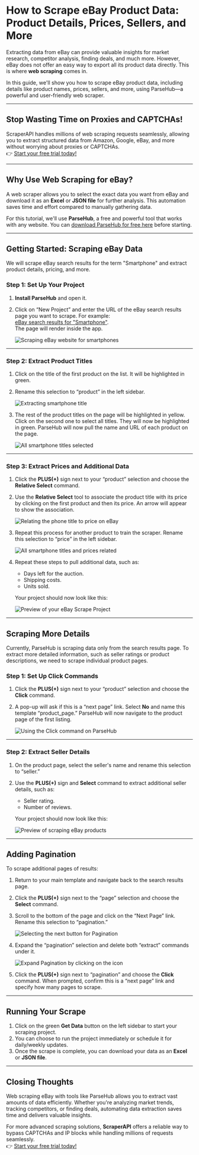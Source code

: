 # How to Scrape eBay Product Data: Product Details, Prices, Sellers, and More

Extracting data from eBay can provide valuable insights for market research, competitor analysis, finding deals, and much more. However, eBay does not offer an easy way to export all its product data directly. This is where **web scraping** comes in.

In this guide, we'll show you how to scrape eBay product data, including details like product names, prices, sellers, and more, using ParseHub—a powerful and user-friendly web scraper.

---

## Stop Wasting Time on Proxies and CAPTCHAs!

ScraperAPI handles millions of web scraping requests seamlessly, allowing you to extract structured data from Amazon, Google, eBay, and more without worrying about proxies or CAPTCHAs.  
👉 [Start your free trial today!](https://bit.ly/Scraperapi)

---

## Why Use Web Scraping for eBay?

A web scraper allows you to select the exact data you want from eBay and download it as an **Excel** or **JSON file** for further analysis. This automation saves time and effort compared to manually gathering data.

For this tutorial, we'll use **ParseHub**, a free and powerful tool that works with any website. You can [download ParseHub for free here](https://www.parsehub.com/quickstart?ref=parsehub.com) before starting.

---

## Getting Started: Scraping eBay Data

We will scrape eBay search results for the term "Smartphone" and extract product details, pricing, and more.

### Step 1: Set Up Your Project
1. **Install ParseHub** and open it.
2. Click on “New Project” and enter the URL of the eBay search results page you want to scrape. For example:  
   [eBay search results for "Smartphone"](https://www.ebay.ca/sch/i.html?_odkw=smartphone&ref=parsehub.com).  
   The page will render inside the app.

   ![Scraping eBay website for smartphones](https://www.parsehub.com/blog/content/images/2020/07/ebay-page-rendered.jpg)

---

### Step 2: Extract Product Titles
1. Click on the title of the first product on the list. It will be highlighted in green.
2. Rename this selection to “product” in the left sidebar.

   ![Extracting smartphone title](https://www.parsehub.com/blog/content/images/2020/07/ebat-first-selection-made.jpg)

3. The rest of the product titles on the page will be highlighted in yellow. Click on the second one to select all titles. They will now be highlighted in green. ParseHub will now pull the name and URL of each product on the page.

   ![All smartphone titles selected](https://www.parsehub.com/blog/content/images/2020/07/ebay-all-products-selected.jpg)

---

### Step 3: Extract Prices and Additional Data
1. Click the **PLUS(+)** sign next to your “product” selection and choose the **Relative Select** command.
2. Use the **Relative Select** tool to associate the product title with its price by clicking on the first product and then its price. An arrow will appear to show the association.

   ![Relating the phone title to price on eBay](https://www.parsehub.com/blog/content/images/2020/07/ebay-relative-select-setup.jpg)

3. Repeat this process for another product to train the scraper. Rename this selection to “price” in the left sidebar.

   ![All smartphone titles and prices related](https://www.parsehub.com/blog/content/images/2020/07/ebay-all-prices-selected.jpg)

4. Repeat these steps to pull additional data, such as:
   - Days left for the auction.
   - Shipping costs.
   - Units sold.

   Your project should now look like this:

   ![Preview of your eBay Scrape Project](https://www.parsehub.com/blog/content/images/2020/07/ebay-project-phase-1.png)

---

## Scraping More Details

Currently, ParseHub is scraping data only from the search results page. To extract more detailed information, such as seller ratings or product descriptions, we need to scrape individual product pages.

### Step 1: Set Up Click Commands
1. Click the **PLUS(+)** sign next to your “product” selection and choose the **Click** command.
2. A pop-up will ask if this is a “next page” link. Select **No** and name this template “product_page.” ParseHub will now navigate to the product page of the first listing.

   ![Using the Click command on ParseHub](https://www.parsehub.com/blog/content/images/2020/07/ebay-choose-first-click-command.jpg)

---

### Step 2: Extract Seller Details
1. On the product page, select the seller's name and rename this selection to “seller.”
2. Use the **PLUS(+)** sign and **Select** command to extract additional seller details, such as:
   - Seller rating.
   - Number of reviews.

   Your project should now look like this:

   ![Preview of scraping eBay products](https://www.parsehub.com/blog/content/images/2020/07/ebay-all-seller-info-selected-1.jpg)

---

## Adding Pagination

To scrape additional pages of results:
1. Return to your main template and navigate back to the search results page.
2. Click the **PLUS(+)** sign next to the “page” selection and choose the **Select** command.
3. Scroll to the bottom of the page and click on the “Next Page” link. Rename this selection to “pagination.”

   ![Selecting the next button for Pagination](https://www.parsehub.com/blog/content/images/2020/07/ebay-pagination-selection.jpg)

4. Expand the “pagination” selection and delete both “extract” commands under it.

   ![Expand Pagination by clicking on the icon](https://www.parsehub.com/blog/content/images/2020/07/ebay-expand-pagination.jpg)

5. Click the **PLUS(+)** sign next to “pagination” and choose the **Click** command. When prompted, confirm this is a “next page” link and specify how many pages to scrape.

---

## Running Your Scrape

1. Click on the green **Get Data** button on the left sidebar to start your scraping project.
2. You can choose to run the project immediately or schedule it for daily/weekly updates.
3. Once the scrape is complete, you can download your data as an **Excel** or **JSON file**.

---

## Closing Thoughts

Web scraping eBay with tools like ParseHub allows you to extract vast amounts of data efficiently. Whether you're analyzing market trends, tracking competitors, or finding deals, automating data extraction saves time and delivers valuable insights.

For more advanced scraping solutions, **ScraperAPI** offers a reliable way to bypass CAPTCHAs and IP blocks while handling millions of requests seamlessly.  
👉 [Start your free trial today!](https://bit.ly/Scraperapi)
